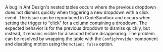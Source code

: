 A bug in Ant Design's nested tables occurs where the previous dropdown does not dismiss quickly when triggering a new dropdown with a click event. The issue can be reproduced in CodeSandbox and occurs when setting the trigger to "click" for a column containing a dropdown. The expected behavior is for the previous dropdown to dismiss quickly, but instead, it remains visible for a second before disappearing. The problem can be resolved by wrapping the table with the `ConfigProvider` component and disabling motion using the `motion: false` option.
